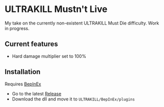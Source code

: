 # ULTRAKILL Mustn't Live

My take on the currently non-existent ULTRAKILL Must Die difficulty.
Work in progress.

## Current features

- Hard damage multiplier set to 100%

## Installation

Requires [BepInEx](https://thunderstore.io/c/ultrakill/p/BepInEx/BepInExPack/)

- Go to the latest [Release](https://github.com/wacfeld/UKML/releases)
- Download the dll and move it to `ULTRAKILL/BepInEx/plugins`